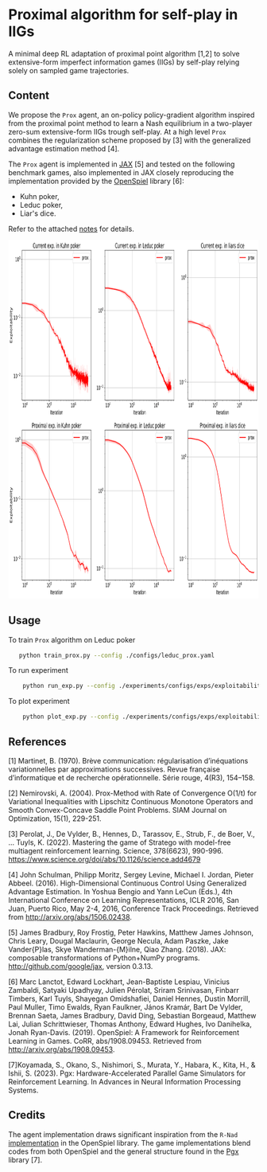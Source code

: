 # Proximal algorithm for self-play in IIGs

A minimal deep RL adaptation of proximal point algorithm [1,2] to solve extensive-form imperfect information games (IIGs) by self-play relying solely on sampled game trajectories.

## Content

We propose the $\texttt{Prox}$ agent, an on-policy policy-gradient algorithm inspired from the proximal point method to learn a Nash equilibrium in a two-player zero-sum extensive-form IIGs trough self-play. At a high level $\texttt{Prox}$ combines the regularization scheme proposed by [3] with the generalized advantage estimation method [4]. 

The $\texttt{Prox}$ agent is implemented in [JAX](https://github.com/google/jax) [5] and tested on the following benchmark games, also implemented in JAX closely reproducing the implementation provided by the [OpenSpiel](https://openspiel.readthedocs.io/en/latest/intro.html) library [6]:
 - Kuhn poker, 
 - Leduc poker,
 - Liar's dice. 

Refer to the attached [notes](./notes/notes.pdf) for details.

<center>
<img src="./notes/figs/exploitability.png" alt="exp" float="center" width="860" height="720">
</center>


## Usage
To train $\texttt{Prox}$ algorithm on Leduc poker
```bash
   python train_prox.py --config ./configs/leduc_prox.yaml
```

To run experiment 
```bash
    python run_exp.py --config ./experiments/configs/exps/exploitability.yaml
```

To plot experiment
```bash
    python plot_exp.py --config ./experiments/configs/exps/exploitability.yaml
```

## References 

[1] Martinet, B. (1970). Brève communication: régularisation d’inéquations variationnelles par approximations successives. Revue française d’informatique et de recherche opérationnelle. Série rouge, 4(R3), 154–158.

[2] Nemirovski, A. (2004). Prox-Method with Rate of Convergence O(1/t) for Variational Inequalities with Lipschitz Continuous Monotone Operators and Smooth Convex-Concave Saddle Point Problems. SIAM Journal on Optimization, 15(1), 229-251.

[3] Perolat, J., De Vylder, B., Hennes, D., Tarassov, E., Strub, F., de Boer, V., ... Tuyls, K. (2022). Mastering the game 
of Stratego with model-free multiagent reinforcement learning. Science, 378(6623), 990-996. https://www.science.org/doi/abs/10.1126/science.add4679

[4] John Schulman, Philipp Moritz, Sergey Levine, Michael I. Jordan, Pieter Abbeel. (2016). High-Dimensional Continuous Control Using Generalized Advantage Estimation. In Yoshua Bengio and Yann LeCun (Eds.), 4th International Conference on Learning Representations, ICLR 2016, San Juan, Puerto Rico, May 2-4, 2016, Conference Track Proceedings. Retrieved from http://arxiv.org/abs/1506.02438.

[5] James Bradbury, Roy Frostig, Peter Hawkins, Matthew James Johnson, Chris Leary, Dougal Maclaurin, George Necula, Adam Paszke, Jake Vander{P}las, Skye Wanderman-{M}ilne, Qiao Zhang. (2018). JAX: composable transformations of Python+NumPy programs. http://github.com/google/jax, version 0.3.13.

[6] Marc Lanctot, Edward Lockhart, Jean-Baptiste Lespiau, Vinicius Zambaldi, Satyaki Upadhyay, Julien Pérolat, Sriram Srinivasan, Finbarr Timbers, Karl Tuyls, Shayegan Omidshafiei, Daniel Hennes, Dustin Morrill, Paul Muller, Timo Ewalds, Ryan Faulkner, János Kramár, Bart De Vylder, Brennan Saeta, James Bradbury, David Ding, Sebastian Borgeaud, Matthew Lai, Julian Schrittwieser, Thomas Anthony, Edward Hughes, Ivo Danihelka, Jonah Ryan-Davis. (2019). OpenSpiel: A Framework for Reinforcement Learning in Games. CoRR, abs/1908.09453. Retrieved from http://arxiv.org/abs/1908.09453.

[7]Koyamada, S., Okano, S., Nishimori, S., Murata, Y., Habara, K., Kita, H., & Ishii, S. (2023). Pgx: Hardware-Accelerated Parallel Game Simulators for Reinforcement Learning. In Advances in Neural Information Processing Systems.

## Credits

The agent implementation draws significant inspiration from the $\texttt{R-Nad}$ [implementation](https://github.com/google-deepmind/open_spiel/tree/master/open_spiel/python/algorithms/rnad) in the OpenSpiel library. The game implementations blend codes from both OpenSpiel and the general structure found in the [Pgx](https://github.com/sotetsuk/pgx) library [7].